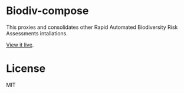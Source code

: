 # Biodiv-compose

This proxies and consolidates other Rapid Automated Biodiversity Risk Assessments intallations.

[View it live](http://biodiversity.cloud/).

# License

MIT


